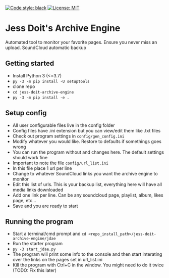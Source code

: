 [![Code style: black](https://img.shields.io/badge/code%20style-black-000000.svg)](https://github.com/psf/black)
[![License: MIT](https://black.readthedocs.io/en/stable/_static/license.svg)](https://github.com/psf/black/blob/main/LICENSE)

# Jess Doit's Archive Engine
Automated tool to monitor your favorite pages. Ensure you never miss an upload.
SoundCloud automatic backup

## Getting started
- Install Python 3 (<=3.7)
- `py -3 -m pip install -U setuptools`
- clone repo
- `cd jess-doit-archive-engine`
- `py -3 -m pip install -e .`

## Setup config
- All user configurable files live in the config folder
- Config files have .ini extension but you can view/edit them like .txt files
- Check out program settings in `config/gen_config.ini`
- Modify whatever you would like. Restore to defaults if somethings goes wrong
- You can run the program without and changes here. The default settings should work fine
- Important to note the file `config/url_list.ini`
- In this file place 1 url per line
- Change to whatever SoundCloud links you want the archive engine to monitor
- Edit this list of urls. This is your backup list, everything here will have all media links downloaded
- Add one link per line. Can be any soundcloud page, playlist, album, likes page, etc...
- Save and you are ready to start

## Running the program
- Start a terminal/cmd prompt and `cd <repo_install_path>/jess-doit-archive-engine/jdae`
- Run the starter program
- `py -3 start_jdae.py`
- The program will print some info to the console and then start interating over the links on the pages set in url_list.ini
- Kill the program with Ctrl+C in the window. You might need to do it twice (TODO: Fix this later)
